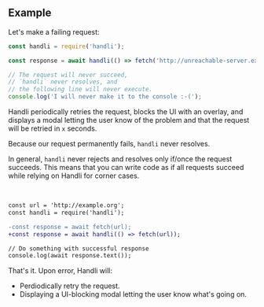 ## Example

Let's make a failing request:

~~~js
const handli = require('handli');

const response = await handli(() => fetch('http://unreachable-server.example.org'));

// The request will never succeed,
// `handli` never resolves, and
// the following line will never execute.
console.log('I will never make it to the console :-(');
~~~

Handli periodically retries the request,
blocks the UI with an overlay,
and displays a modal letting the user know of the problem and that the request will be retried in `x` seconds.

Because our request permanently fails, `handli` never resolves.

In general, `handli` never rejects and resolves only if/once the request succeeds.
This means that you can write code as if all requests succeed
while relying on Handli for corner cases.

<br/>





~~~diff
const url = 'http://example.org';
const handli = require('handli');

-const response = await fetch(url);
+const response = await handli(() => fetch(url));

// Do something with successful response
console.log(await response.text());
~~~

That's it.
Upon error, Handli will:
 - Perdiodically retry the request.
 - Displaying a UI-blocking modal letting the user know what's going on.


